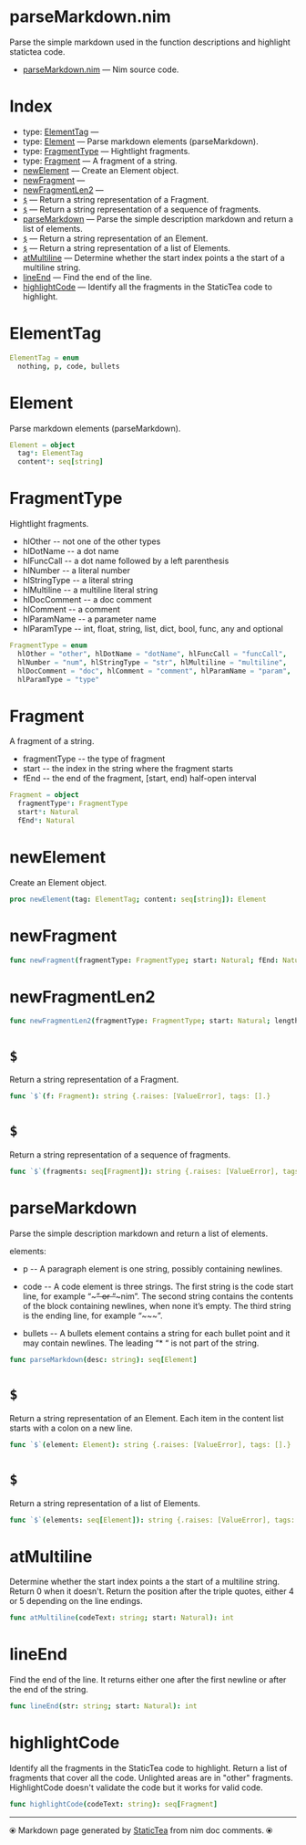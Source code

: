 # parseMarkdown.nim

Parse the simple markdown used in the function descriptions and highlight statictea code.

* [parseMarkdown.nim](../src/parseMarkdown.nim) &mdash; Nim source code.
# Index

* type: [ElementTag](#elementtag) &mdash; 
* type: [Element](#element) &mdash; Parse markdown elements (parseMarkdown).
* type: [FragmentType](#fragmenttype) &mdash; Hightlight fragments.
* type: [Fragment](#fragment) &mdash; A fragment of a string.
* [newElement](#newelement) &mdash; Create an Element object.
* [newFragment](#newfragment) &mdash; 
* [newFragmentLen2](#newfragmentlen2) &mdash; 
* [`$`](#) &mdash; Return a string representation of a Fragment.
* [`$`](#-1) &mdash; Return a string representation of a sequence of fragments.
* [parseMarkdown](#parsemarkdown) &mdash; Parse the simple description markdown and return a list of elements.
* [`$`](#-2) &mdash; Return a string representation of an Element.
* [`$`](#-3) &mdash; Return a string representation of a list of Elements.
* [atMultiline](#atmultiline) &mdash; Determine whether the start index points a the start of a multiline string.
* [lineEnd](#lineend) &mdash; Find the end of the line.
* [highlightCode](#highlightcode) &mdash; Identify all the fragments in the StaticTea code to highlight.

# ElementTag



```nim
ElementTag = enum
  nothing, p, code, bullets
```

# Element

Parse markdown elements (parseMarkdown).

```nim
Element = object
  tag*: ElementTag
  content*: seq[string]
```

# FragmentType

Hightlight fragments.

* hlOther -- not one of the other types
* hlDotName -- a dot name
* hlFuncCall -- a dot name followed by a left parenthesis
* hlNumber -- a literal number
* hlStringType -- a literal string
* hlMultiline -- a multiline literal string
* hlDocComment -- a doc comment
* hlComment -- a comment
* hlParamName -- a parameter name
* hlParamType -- int, float, string, list, dict, bool, func, any and optional

```nim
FragmentType = enum
  hlOther = "other", hlDotName = "dotName", hlFuncCall = "funcCall",
  hlNumber = "num", hlStringType = "str", hlMultiline = "multiline",
  hlDocComment = "doc", hlComment = "comment", hlParamName = "param",
  hlParamType = "type"
```

# Fragment

A fragment of a string.
* fragmentType -- the type of fragment
* start -- the index in the string where the fragment starts
* fEnd -- the end of the fragment, [start, end) half-open interval

```nim
Fragment = object
  fragmentType*: FragmentType
  start*: Natural
  fEnd*: Natural
```

# newElement

Create an Element object.

```nim
proc newElement(tag: ElementTag; content: seq[string]): Element 
```

# newFragment



```nim
func newFragment(fragmentType: FragmentType; start: Natural; fEnd: Natural): Fragment 
```

# newFragmentLen2



```nim
func newFragmentLen2(fragmentType: FragmentType; start: Natural; length: Natural): Fragment 
```

# `$`

Return a string representation of a Fragment.

```nim
func `$`(f: Fragment): string {.raises: [ValueError], tags: [].}
```

# `$`

Return a string representation of a sequence of fragments.

```nim
func `$`(fragments: seq[Fragment]): string {.raises: [ValueError], tags: [].}
```

# parseMarkdown

Parse the simple description markdown and return a list of elements.

elements:

* p -- A paragraph element is one string, possibly containing
newlines.

* code -- A code element is three strings. The first string is
the code start line, for example “~~~” or “~~~nim”.  The second
string contains the contents of the block containing newlines,
when none it’s empty.  The third string is the ending line, for
example “~~~”.

* bullets -- A bullets element contains a string for each
bullet point and it may contain newlines.  The leading “* “ is
not part of the string.

```nim
func parseMarkdown(desc: string): seq[Element] 
```

# `$`

Return a string representation of an Element. Each item in the content list starts with a colon on a new line.

```nim
func `$`(element: Element): string {.raises: [ValueError], tags: [].}
```

# `$`

Return a string representation of a list of Elements.

```nim
func `$`(elements: seq[Element]): string {.raises: [ValueError], tags: [].}
```

# atMultiline

Determine whether the start index points a the start of a multiline string. Return 0 when it doesn't. Return the position after the triple quotes, either 4 or 5 depending on the line endings.

```nim
func atMultiline(codeText: string; start: Natural): int 
```

# lineEnd

Find the end of the line. It returns either one after the first newline or after the end of the string.

```nim
func lineEnd(str: string; start: Natural): int 
```

# highlightCode

Identify all the fragments in the StaticTea code to highlight. Return a list of fragments that cover all the code. Unlighted areas are in "other" fragments. HighlightCode doesn't validate the code but it works for valid code.

```nim
func highlightCode(codeText: string): seq[Fragment] 
```


---
⦿ Markdown page generated by [StaticTea](https://github.com/flenniken/statictea/) from nim doc comments. ⦿
